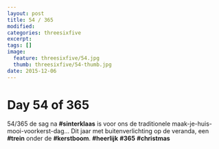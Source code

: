 ```yaml
---
layout: post
title: 54 / 365
modified:
categories: threesixfive
excerpt:
tags: []
image:
  feature: threesixfive/54.jpg
  thumb: threesixfive/54-thumb.jpg
date: 2015-12-06
---
```


# Day 54 of 365

54/365 de sag na **\#sinterklaas** is voor ons de traditionele maak-je-huis-mooi-voorkerst-dag... Dit jaar met buitenverlichting op de veranda, een **\#trein** onder de **\#kerstboom**. **\#heerlijk** **\#365** **\#christmas**
